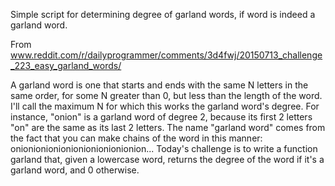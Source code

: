 Simple script for determining degree of garland words, 
if word is indeed a garland word.

From www.reddit.com/r/dailyprogrammer/comments/3d4fwj/20150713_challenge_223_easy_garland_words/ 

A garland word is one that starts and ends with the same N letters 
in the same order, for some N greater than 0, but less than the 
length of the word. I'll call the maximum N for which this works 
the garland word's degree. For instance, "onion" is a garland word 
of degree 2, because its first 2 letters "on" are the same as its 
last 2 letters. The name "garland word" comes from the fact that 
you can make chains of the word in this manner:
onionionionionionionionionionion...
Today's challenge is to write a function garland that, given a 
lowercase word, returns the degree of the word if it's a garland 
word, and 0 otherwise.
